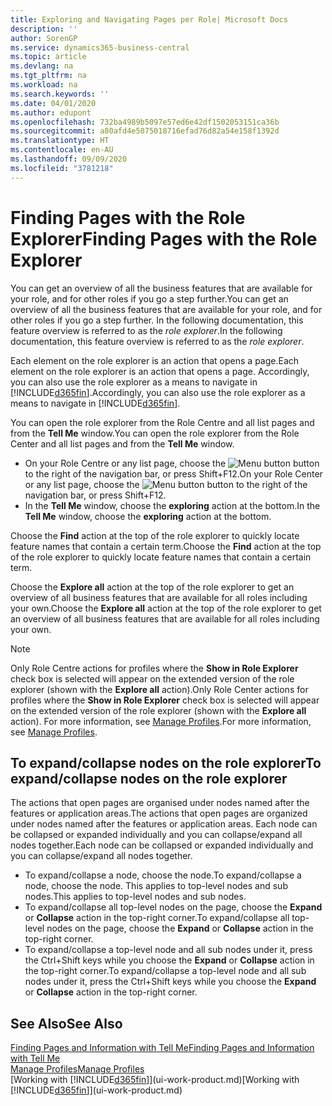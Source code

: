 ```yaml
---
title: Exploring and Navigating Pages per Role| Microsoft Docs
description: ''
author: SorenGP
ms.service: dynamics365-business-central
ms.topic: article
ms.devlang: na
ms.tgt_pltfrm: na
ms.workload: na
ms.search.keywords: ''
ms.date: 04/01/2020
ms.author: edupont
ms.openlocfilehash: 732ba4989b5097e57ed6e42df1502053151ca36b
ms.sourcegitcommit: a80afd4e5075018716efad76d82a54e158f1392d
ms.translationtype: HT
ms.contentlocale: en-AU
ms.lasthandoff: 09/09/2020
ms.locfileid: "3781218"
---
```

# <a name="finding-pages-with-the-role-explorer"></a><span data-ttu-id="286d6-102">Finding Pages with the Role Explorer</span><span class="sxs-lookup"><span data-stu-id="286d6-102">Finding Pages with the Role Explorer</span></span>
<span data-ttu-id="286d6-103">You can get an overview of all the business features that are available for your role, and for other roles if you go a step further.</span><span class="sxs-lookup"><span data-stu-id="286d6-103">You can get an overview of all the business features that are available for your role, and for other roles if you go a step further.</span></span> <span data-ttu-id="286d6-104">In the following documentation, this feature overview is referred to as the *role explorer*.</span><span class="sxs-lookup"><span data-stu-id="286d6-104">In the following documentation, this feature overview is referred to as the *role explorer*.</span></span>

<span data-ttu-id="286d6-105">Each element on the role explorer is an action that opens a page.</span><span class="sxs-lookup"><span data-stu-id="286d6-105">Each element on the role explorer is an action that opens a page.</span></span> <span data-ttu-id="286d6-106">Accordingly, you can also use the role explorer as a means to navigate in [!INCLUDE[d365fin](includes/d365fin_md.md)].</span><span class="sxs-lookup"><span data-stu-id="286d6-106">Accordingly, you can also use the role explorer as a means to navigate in [!INCLUDE[d365fin](includes/d365fin_md.md)].</span></span>

<span data-ttu-id="286d6-107">You can open the role explorer from the Role Centre and all list pages and from the **Tell Me** window.</span><span class="sxs-lookup"><span data-stu-id="286d6-107">You can open the role explorer from the Role Center and all list pages and from the **Tell Me** window.</span></span>

- <span data-ttu-id="286d6-108">On your Role Centre or any list page, choose the ![Menu button](media/ui_menu_button.png "Menu button") button to the right of the navigation bar, or press Shift+F12.</span><span class="sxs-lookup"><span data-stu-id="286d6-108">On your Role Center or any list page, choose the ![Menu button](media/ui_menu_button.png "Menu button") button to the right of the navigation bar, or press Shift+F12.</span></span>
- <span data-ttu-id="286d6-109">In the **Tell Me** window, choose the **exploring** action at the bottom.</span><span class="sxs-lookup"><span data-stu-id="286d6-109">In the **Tell Me** window, choose the **exploring** action at the bottom.</span></span>

<span data-ttu-id="286d6-110">Choose the **Find** action at the top of the role explorer to quickly locate feature names that contain a certain term.</span><span class="sxs-lookup"><span data-stu-id="286d6-110">Choose the **Find** action at the top of the role explorer to quickly locate feature names that contain a certain term.</span></span>

<span data-ttu-id="286d6-111">Choose the **Explore all** action at the top of the role explorer to get an overview of all business features that are available for all roles including your own.</span><span class="sxs-lookup"><span data-stu-id="286d6-111">Choose the **Explore all** action at the top of the role explorer to get an overview of all business features that are available for all roles including your own.</span></span>

> [!NOTE]
> <span data-ttu-id="286d6-112">Only Role Centre actions for profiles where the **Show in Role Explorer** check box is selected will appear on the extended version of the role explorer (shown with the **Explore all** action).</span><span class="sxs-lookup"><span data-stu-id="286d6-112">Only Role Center actions for profiles where the **Show in Role Explorer** check box is selected will appear on the extended version of the role explorer (shown with the **Explore all** action).</span></span> <span data-ttu-id="286d6-113">For more information, see [Manage Profiles](admin-users-profiles-roles.md).</span><span class="sxs-lookup"><span data-stu-id="286d6-113">For more information, see [Manage Profiles](admin-users-profiles-roles.md).</span></span>

## <a name="to-expandcollapse-nodes-on-the-role-explorer"></a><span data-ttu-id="286d6-114">To expand/collapse nodes on the role explorer</span><span class="sxs-lookup"><span data-stu-id="286d6-114">To expand/collapse nodes on the role explorer</span></span>
<span data-ttu-id="286d6-115">The actions that open pages are organised under nodes named after the features or application areas.</span><span class="sxs-lookup"><span data-stu-id="286d6-115">The actions that open pages are organized under nodes named after the features or application areas.</span></span> <span data-ttu-id="286d6-116">Each node can be collapsed or expanded individually and you can collapse/expand all nodes together.</span><span class="sxs-lookup"><span data-stu-id="286d6-116">Each node can be collapsed or expanded individually and you can collapse/expand all nodes together.</span></span>

- <span data-ttu-id="286d6-117">To expand/collapse a node, choose the node.</span><span class="sxs-lookup"><span data-stu-id="286d6-117">To expand/collapse a node, choose the node.</span></span> <span data-ttu-id="286d6-118">This applies to top-level nodes and sub nodes.</span><span class="sxs-lookup"><span data-stu-id="286d6-118">This applies to top-level nodes and sub nodes.</span></span>
- <span data-ttu-id="286d6-119">To expand/collapse all top-level nodes on the page, choose the **Expand** or **Collapse** action in the top-right corner.</span><span class="sxs-lookup"><span data-stu-id="286d6-119">To expand/collapse all top-level nodes on the page, choose the **Expand** or **Collapse** action in the top-right corner.</span></span>
- <span data-ttu-id="286d6-120">To expand/collapse a top-level node and all sub nodes under it, press the Ctrl+Shift keys while you choose the **Expand** or **Collapse** action in the top-right corner.</span><span class="sxs-lookup"><span data-stu-id="286d6-120">To expand/collapse a top-level node and all sub nodes under it, press the Ctrl+Shift keys while you choose the **Expand** or **Collapse** action in the top-right corner.</span></span>

## <a name="see-also"></a><span data-ttu-id="286d6-121">See Also</span><span class="sxs-lookup"><span data-stu-id="286d6-121">See Also</span></span>
[<span data-ttu-id="286d6-122">Finding Pages and Information with Tell Me</span><span class="sxs-lookup"><span data-stu-id="286d6-122">Finding Pages and Information with Tell Me</span></span>](ui-search.md)  
[<span data-ttu-id="286d6-123">Manage Profiles</span><span class="sxs-lookup"><span data-stu-id="286d6-123">Manage Profiles</span></span>](admin-users-profiles-roles.md)  
<span data-ttu-id="286d6-124">[Working with [!INCLUDE[d365fin](includes/d365fin_md.md)]](ui-work-product.md)</span><span class="sxs-lookup"><span data-stu-id="286d6-124">[Working with [!INCLUDE[d365fin](includes/d365fin_md.md)]](ui-work-product.md)</span></span>

